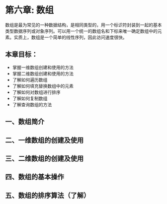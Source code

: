 # 第六章: 数组 #
数组是最为常见的一种数据结构，是相同类型的，用一个标识符封装到一起的基本类型数据序列或对象序列。可以用一个统一的数组名和下标来唯一确定数组中的元素。实质上，数组是一个简单的线性序列，因此访问速度很快。

## 本章目标：
- 掌握一维数组创建和使用的方法
- 掌握二维数组创建和使用的方法
- 了解如何遍历数组
- 了解如何填充替换数组中的元素
- 了解如何对数组进行排序
- 了解如何复制数组
- 了解查询数组的方法

## 一、数组简介 ##

## 二、一维数组的创建及使用 ##

## 三、二维数组的创建及使用 ##

## 四、数组的基本操作 ##

## 五、数组的排序算法（了解） ##